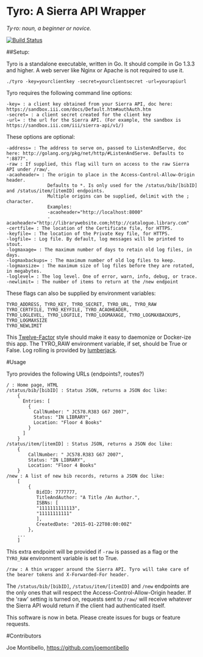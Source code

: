 # Tyro: A Sierra API Wrapper

*Ty·ro: noun, a beginner or novice.*

[![Build Status](https://travis-ci.org/cudevmaxwell/tyro.svg?branch=master)](https://travis-ci.org/cudevmaxwell/tyro)

##Setup: 

Tyro is a standalone executable, written in Go. It should compile in Go 1.3.3 and higher. 
A web server like Nginx or Apache is not required to use it.

    ./tyro -key=yourclientkey -secret=yourclientsecret -url=yourapiurl

Tyro requires the following command line options: 

    -key= : a client key obtained from your Sierra API, doc here: https://sandbox.iii.com/docs/Default.htm#authAuth.htm
    -secret= : a client secret created for the client key
    -url= : the url for the Sierra API. (For example, the sandbox is https://sandbox.iii.com/iii/sierra-api/v1/)

These options are optional: 

    -address= : The address to serve on, passed to ListenAndServe, doc here: http://golang.org/pkg/net/http/#ListenAndServe. Defaults to ":8877". 
    -raw : If supplied, this flag will turn on access to the raw Sierra API under /raw/. 
    -acaoheader= : The origin to place in the Access-Control-Allow-Origin header.
                   Defaults to *. Is only used for the /status/bib/[bibID] and /status/item/[itemID] endpoints. 
                   Multiple origins can be supplied, delimit with the ; character. 
                   Examples: 
                   -acaoheader="http://localhost:8000" 
                   -acaoheader="http://librarywebsite.com;http://catalogue.library.com" 
    -certfile= : The location of the Certificate file, for HTTPS.
    -keyfile= : The location of the Private Key file, for HTTPS.
    -logfile= : Log file. By default, log messages will be printed to stout.
    -logmaxage= : The maximum number of days to retain old log files, in days.
    -logmaxbackups= : The maximum number of old log files to keep.
    -logmaxsize= : The maximum size of log files before they are rotated, in megabytes.
    -loglevel= : The log level. One of error, warn, info, debug, or trace. 
    -newlimit= : The number of items to return at the /new endpoint

These flags can also be supplied by environment variables:

    TYRO_ADDRESS, TYRO_KEY, TYRO_SECRET, TYRO_URL, TYRO_RAW
    TYRO_CERTFILE, TYRO_KEYFILE, TYRO_ACAOHEADER, 
    TYRO_LOGLEVEL, TYRO_LOGFILE, TYRO_LOGMAXAGE, TYRO_LOGMAXBACKUPS, TYRO_LOGMAXSIZE
    TYRO_NEWLIMIT

This [Twelve-Factor](http://12factor.net/) style should make it easy to daemonize or Docker-ize this app. 
The TYRO_RAW environment variable, if set, should be True or False.
Log rolling is provided by [lumberjack](http://github.com/natefinch/lumberjack).

#Usage

Tyro provides the following URLs (endpoints?, routes?)

    / : Home page, HTML
    /status/bib/[bibID] : Status JSON, returns a JSON doc like:
        {
          Entries: [
            {
              CallNumber: " JC578.R383 G67 2007",
              Status: "IN LIBRARY",
              Location: "Floor 4 Books"
            }
          ]
        } 
    /status/item/[itemID] : Status JSON, returns a JSON doc like: 
        {
            CallNumber: " JC578.R383 G67 2007",
            Status: "IN LIBRARY",
            Location: "Floor 4 Books"
        }
    /new : A list of new bib records, returns a JSON doc like:
        [
            {
               BidID: 7777777,
               TitleAndAuthor: "A Title /An Author.",
               ISBNs: [
               "1111111111113",
               "11111111111"
               ],
               CreatedDate: "2015-01-22T08:00:00Z"
            },
        ...
        ]

This extra endpoint will be provided if `-raw` is passed as a flag or the `TYRO_RAW` environment variable is set to True.

    /raw : A thin wrapper around the Sierra API. Tyro will take care of the bearer tokens and X-Forwarded-For header. 

The `/status/bib/[bibID]`, `/status/item/[itemID]` and `/new` endpoints are the only ones that will respect the Access-Control-Allow-Origin header. 
If the 'raw' setting is turned on, requests sent to `/raw/` will receive whatever the Sierra API would return if the client had authenticated itself. 

This software is now in beta. Please create issues for bugs or feature requests. 

#Contributors

Joe Montibello, https://github.com/joemontibello
